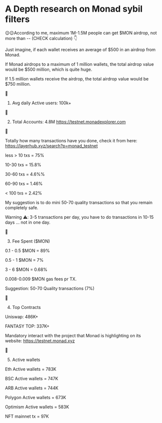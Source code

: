 <h1>A Depth research on Monad sybil filters</h1>

😉😉According to me, maximum 1M-1.5M people can get $MON airdrop, not more than -- (CHECK calculation) 👇

Just imagine, if each wallet receives an average of $500 in an airdrop from Monad.

If Monad airdrops to a maximum of 1 million wallets, the total airdrop value would be $500 million, which is quite huge.

If 1.5 million wallets receive the airdrop, the total airdrop value would be $750 million. 

💎


1) Avg daily Active users: 100k+
   
💎

2) Total Accounts: 4.8M
https://testnet.monadexplorer.com

💎

 Totally how many transactions have you done, check it from here: https://layerhub.xyz/search?p=monad_testnet

   
less > 10 txs = 75%

10-30 txs = 15.8% 

30-60 txs = 4.6%%

60-90 txs = 1.46%

< 100 txs = 2.42%

My suggestion is to do mini 50-70 quality transactions so that you remain completely safe.

Warning ⚠️: 3-5 transactions per day, you have to do transactions in 10-15 days ... not in one day.

💎

3) Fee Spent ($MON)
   
0.1 - 0.5 $MON = 89%

0.5 - 1 $MON = 7%

3 - 6 $MON = 0.68%

0.008-0.009 $MON gas fees pr TX.

Suggestion: 50-70 Quality transactions (7%)

💎

4) Top Contracts

Uniswap: 486K+

FANTASY TOP: 337K+

Mandatory interact with the project that Monad is highlighting on its website: https://testnet.monad.xyz

💎

5) Active wallets

Eth Active wallets = 783K

BSC Active wallets = 747K

ARB Active wallets = 744K

Polygon Active wallets = 673K

Optimism Active wallets = 583K

NFT mainnet tx = 97K


